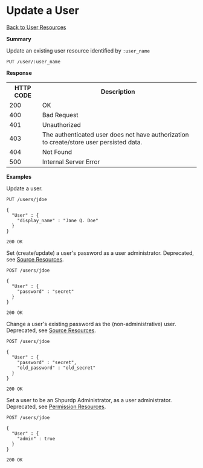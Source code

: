 
<!---
Licensed to the Apache Software Foundation (ASF) under one or more
contributor license agreements. See the NOTICE file distributed with
this work for additional information regarding copyright ownership.
The ASF licenses this file to You under the Apache License, Version 2.0
(the "License"); you may not use this file except in compliance with
the License. You may obtain a copy of the License at

http://www.apache.org/licenses/LICENSE-2.0

Unless required by applicable law or agreed to in writing, software
distributed under the License is distributed on an "AS IS" BASIS,
WITHOUT WARRANTIES OR CONDITIONS OF ANY KIND, either express or implied.
See the License for the specific language governing permissions and
limitations under the License.
-->

Update a User
=====

[Back to User Resources](user-resources.md)

**Summary**

Update an existing user resource identified by <code>:user_name</code>

    PUT /user/:user_name

**Response**

<table>
  <tr>
    <th>HTTP CODE</th>
    <th>Description</th>
  </tr>
  <tr>
    <td>200</td>
    <td>OK</td>  
  </tr>
  <tr>
    <td>400</td>
    <td>Bad Request</td>  
  </tr>
  <tr>
    <td>401</td>
    <td>Unauthorized</td>  
  </tr>
  <tr>
    <td>403</td>
    <td>The authenticated user does not have authorization to create/store user persisted data.</td>  
  </tr>
  <tr>
    <td>404</td>
    <td>Not Found</td>  
  </tr> 
  <tr>
    <td>500</td>
    <td>Internal Server Error</td>  
  </tr>
</table>

**Examples**

Update a user.

    PUT /users/jdoe

    {
      "User" : {
        "display_name" : "Jane Q. Doe"
      }
    }
    
    200 OK

Set (create/update) a user's password as a user administrator. Deprecated, see 
[Source Resources](authentication-source-resources.md).

    POST /users/jdoe

    {
      "User" : {
        "password" : "secret"
      }
    }
    
    200 OK

Change a user's existing password as the (non-administrative) user. Deprecated, see 
[Source Resources](authentication-source-resources.md).

    POST /users/jdoe

    {
      "User" : {
        "password" : "secret",
        "old_password" : "old_secret"
      }
    }
    
    200 OK

Set a user to be an Shpurdp Administrator, as a user administrator. Deprecated, see 
[Permission Resources](permission-resources.md).

    POST /users/jdoe

    {
      "User" : {
        "admin" : true
      }
    }
    
    200 OK
